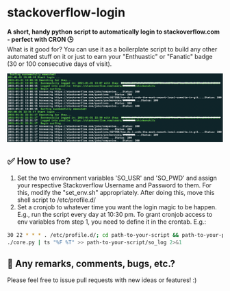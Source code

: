 # stackoverflow-login
<b>A short, handy python script to automatically login to stackoverflow.com - perfect with CRON 🕒 </b></br>
What is it good for? You can use it as a boilerplate script to build any other automated stuff on it or just to earn your "Enthuastic" or "Fanatic" badge (30 or 100 consecutive days of visit).


![Proof of concept](poc.png)


<h2>✅ How to use?</h2>


<ol>

<li>
Set the two environment variables 'SO_USR' and 'SO_PWD' and assign your respective Stackoverflow Username and Password to them. For this, modify the "set_env.sh" appropriately. After doing this, move this shell script to /etc/profile.d/ </li>

<li>
Set a cronjob to whatever time you want the login magic to be happen. E.g., run the script every day at 10:30 pm.
To grant cronjob access to env variables from step 1, you need to define it in the crontab. E.g.: 
</li>
</ol>

```bash
30 22 * * * . /etc/profile.d/; cd path-to-your-script && path-to-your-python-executable && 
./core.py | ts "%F %T" >> path-to-your-script/so_log 2>&1
```


<h2>🤔 Any remarks, comments, bugs, etc.?</h2>
Please feel free to issue pull requests with new ideas or features! :)

